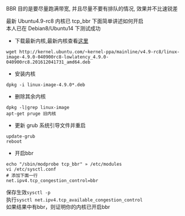BBR 目的是要尽量跑满带宽, 并且尽量不要有排队的情况,  效果并不比速锐差

最新 Ubuntu4.9-rc8 内核已 tcp_bbr 下面简单讲述如何开启  
本人已在 Debian8/Ubuntu14 下测试成功  

- 下载最新内核,最新内核查看[这里](http://kernel.ubuntu.com/~kernel-ppa/mainline)  
```
wget http://kernel.ubuntu.com/~kernel-ppa/mainline/v4.9-rc8/linux-image-4.9.0-040900rc8-lowlatency_4.9.0-040900rc8.201612041731_amd64.deb
```

- 安装内核
```
dpkg -i linux-image-4.9.0*.deb
```

-  删除其余内核
```
dpkg -l|grep linux-image 
apt-get pruge 旧内核
```

- 更新 grub 系统引导文件并重启
```
update-grub
reboot
```

- 开启bbr
```
echo "/sbin/modprobe tcp_bbr" » /etc/modules
vi /etc/sysctl.conf
# 添加下面一行
net.ipv4.tcp_congestion_control=bbr
```
保存生效`sysctl -p`  
执行`sysctl net.ipv4.tcp_available_congestion_control`  
如果结果中有bbr，则证明你的内核已开启bbr